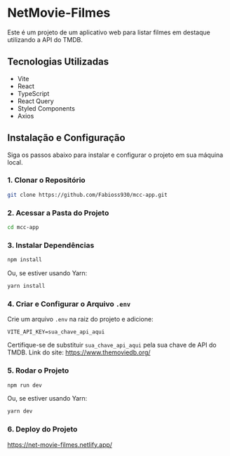 # NetMovie-Filmes

Este é um projeto de um aplicativo web para listar filmes em destaque utilizando a API do TMDB.

## Tecnologias Utilizadas

- Vite
- React
- TypeScript
- React Query
- Styled Components
- Axios

## Instalação e Configuração

Siga os passos abaixo para instalar e configurar o projeto em sua máquina local.

### 1. Clonar o Repositório

```bash
git clone https://github.com/Fabioss930/mcc-app.git
```

### 2. Acessar a Pasta do Projeto

```bash
cd mcc-app
```

### 3. Instalar Dependências

```bash
npm install
```

Ou, se estiver usando Yarn:

```bash
yarn install
```

### 4. Criar e Configurar o Arquivo `.env`

Crie um arquivo `.env` na raiz do projeto e adicione:

```env
VITE_API_KEY=sua_chave_api_aqui
```

Certifique-se de substituir `sua_chave_api_aqui` pela sua chave de API do TMDB.
Link do site: https://www.themoviedb.org/

### 5. Rodar o Projeto

```bash
npm run dev
```

Ou, se estiver usando Yarn:

```bash
yarn dev
```

### 6. Deploy do Projeto

https://net-movie-filmes.netlify.app/
